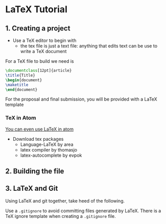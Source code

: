 # LaTeX Tutorial


## 1. Creating a project

- Use a TeX editor to begin with
  - the tex file is just a text file: anything that edits text can be use to write a TeX document

For a TeX file to build we need is

```latex
\documentclass[12pt]{article}
\title{Title}
\begin{document}
\maketitle
\end{document}
```

For the proposal and final submission, you will be provided with a LaTeX template

### TeX in Atom

[You can even use LaTeX in atom](https://gist.github.com/Aerijo/5b9522530715e5be6e89fc012e9a72a8)
- Download tex packages
  - Language-LaTeX by area
  - latex compiler by thomasjo
  - latex-autocomplete by evpok

## 2. Building the file


## 3. LaTeX and Git


Using LaTeX and git together, take heed of the following.

Use a `.gitignore` to avoid committing files generated by LaTeX. There is a TeX ignore template when creating a `.gitignore` file.
